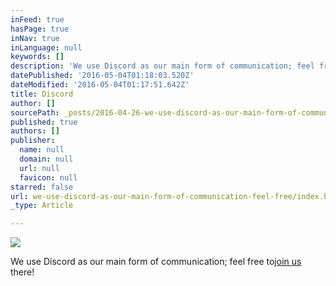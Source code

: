 ```yaml
---
inFeed: true
hasPage: true
inNav: true
inLanguage: null
keywords: []
description: 'We use Discord as our main form of communication; feel free to join us there!'
datePublished: '2016-05-04T01:18:03.520Z'
dateModified: '2016-05-04T01:17:51.642Z'
title: Discord
author: []
sourcePath: _posts/2016-04-26-we-use-discord-as-our-main-form-of-communication-feel-free.md
published: true
authors: []
publisher:
  name: null
  domain: null
  url: null
  favicon: null
starred: false
url: we-use-discord-as-our-main-form-of-communication-feel-free/index.html
_type: Article

---
```

![](https://s3-us-west-2.amazonaws.com/the-grid-img/p/c829b9bda520f75c4694cda31efd30a027c2ec85.jpg)

We use Discord as our main form of communication; feel free to[join us][0] there!

[0]: http://bit.ly/ascdrealm
